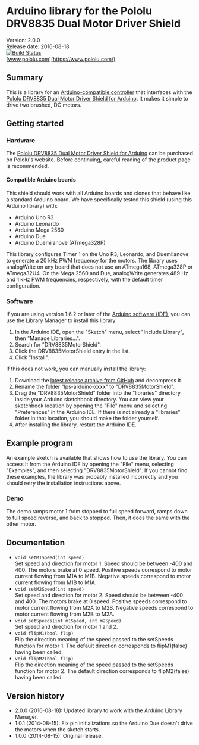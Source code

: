 # Arduino library for the Pololu DRV8835 Dual Motor Driver Shield

Version: 2.0.0 <br>
Release date: 2016-08-18 <br>
[![Build Status](https://travis-ci.org/pololu/drv8835-motor-shield.svg?branch=master)](https://travis-ci.org/pololu/drv8835-motor-shield) <br>
[www.pololu.com](https://www.pololu.com/)

## Summary

This is a library for an
[Arduino-compatible controller](https://www.pololu.com/arduino) that
interfaces with the
[Pololu DRV8835 Dual Motor Driver Shield for Arduino](https://www.pololu.com/catalog/product/2511).
It makes it simple to drive two brushed, DC motors.

## Getting started

### Hardware

The
[Pololu DRV8835 Dual Motor Driver Shield for Arduino](https://www.pololu.com/catalog/product/2511)
can be purchased on Pololu's website. Before continuing, careful
reading of the product page is recommended.

#### Compatible Arduino boards

This shield should work with all Arduino boards and clones that behave
like a standard Arduino board. We have specifically tested this shield
(using this Arduino library) with:

* Arduino Uno R3
* Arduino Leonardo
* Arduino Mega 2560
* Arduino Due
* Arduino Duemilanove (ATmega328P)

This library configures Timer 1 on the Uno R3, Leonardo, and
Duemilanove to generate a 20 kHz PWM frequency for the motors. The
library uses analogWrite on any board that does not use an ATmega168,
ATmega328P or ATmega32U4. On the Mega 2560 and Due, analogWrite
generates 489 Hz and 1 kHz PWM frequencies, respectively, with the
default timer configuration.

### Software

If you are using version 1.6.2 or later of the
[Arduino software (IDE)](https://www.arduino.cc/en/Main/Software), you can use
the Library Manager to install this library:

1. In the Arduino IDE, open the "Sketch" menu, select "Include Library", then
   "Manage Libraries...".
2. Search for "DRV8835MotorShield".
3. Click the DRV8835MotorShield entry in the list.
4. Click "Install".

If this does not work, you can manually install the library:

1. Download the
   [latest release archive from GitHub](https://github.com/pololu/drv8835-motor-shield/releases)
   and decompress it.
2. Rename the folder "lps-arduino-xxxx" to "DRV8835MotorShield".
3. Drag the "DRV8835MotorShield" folder into the "libraries" directory inside your
   Arduino sketchbook directory. You can view your sketchbook location by
   opening the "File" menu and selecting "Preferences" in the Arduino IDE. If
   there is not already a "libraries" folder in that location, you should make
   the folder yourself.
4. After installing the library, restart the Arduino IDE.

## Example program

An example sketch is available that shows how to use the library.  You
can access it from the Arduino IDE by opening the "File" menu,
selecting "Examples", and then selecting "DRV8835MotorShield".  If
you cannot find these examples, the library was probably installed
incorrectly and you should retry the installation instructions above.

### Demo

The demo ramps motor 1 from stopped to full speed forward, ramps down
to full speed reverse, and back to stopped. Then, it does the same
with the other motor.

## Documentation

- `void setM1Speed(int speed)` <br> Set speed and direction for
  motor 1. Speed should be between -400 and 400. The motors brake at 0
  speed. Positive speeds correspond to motor current flowing from M1A
  to M1B. Negative speeds correspond to motor current flowing from M1B
  to M1A.
- `void setM2Speed(int speed)` <br> Set speed and direction for
  motor 2. Speed should be between -400 and 400. The motors brake at 0
  speed. Positive speeds correspond to motor current flowing from M2A
  to M2B. Negative speeds correspond to motor current flowing from M2B
  to M2A.
- `void setSpeeds(int m1Speed, int m2Speed)` <br> Set speed and
  direction for motor 1 and 2.
- `void flipM1(bool flip)` <br> Flip the direction meaning of the
  speed passed to the setSpeeds function for motor 1.  The default
  direction corresponds to flipM1(false) having been called.
- `void flipM2(bool flip)` <br> Flip the direction meaning of the
  speed passed to the setSpeeds function for motor 2.  The default
  direction corresponds to flipM2(false) having been called.

## Version history

* 2.0.0 (2016-08-18): Updated library to work with the Arduino Library Manager.
* 1.0.1 (2014-08-15): Fix pin initializations so the Arduino Due doesn't drive the motors when the sketch starts.
* 1.0.0 (2014-08-15): Original release.
